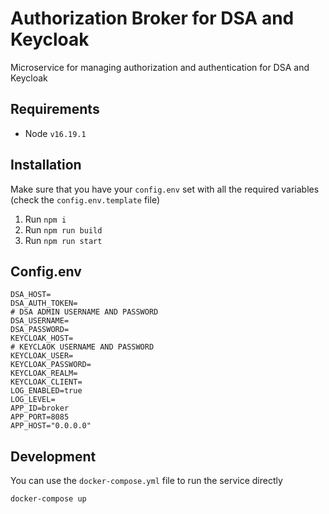 # Authorization Broker for DSA and Keycloak

Microservice for managing authorization and authentication for DSA and Keycloak

## Requirements

- Node `v16.19.1`

## Installation

Make sure that you have your `config.env` set with all the required variables (check the `config.env.template` file)

1.  Run `npm i`
2.  Run `npm run build`
3.  Run `npm run start`

## Config.env

```
DSA_HOST=
DSA_AUTH_TOKEN=
# DSA ADMIN USERNAME AND PASSWORD
DSA_USERNAME=
DSA_PASSWORD=
KEYCLOAK_HOST=
# KEYCLAOK USERNAME AND PASSWORD
KEYCLOAK_USER=
KEYCLOAK_PASSWORD=
KEYCLOAK_REALM=
KEYCLOAK_CLIENT=
LOG_ENABLED=true
LOG_LEVEL=
APP_ID=broker
APP_PORT=8085
APP_HOST="0.0.0.0"
```

## Development

You can use the `docker-compose.yml` file to run the service directly
```
docker-compose up
```